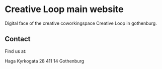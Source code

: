 # Creative Loop main website

Digital face of the creative coworkingspace Creative Loop in gothenburg.

## Contact
Find us at:

Haga Kyrkogata 28
411 14 Gothenburg

